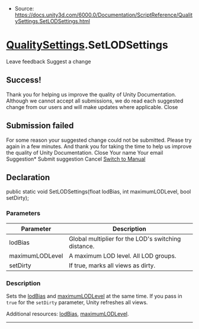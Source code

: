 * Source: https://docs.unity3d.com/6000.0/Documentation/ScriptReference/QualitySettings.SetLODSettings.html

#  [QualitySettings](https://docs.unity3d.com/6000.0/Documentation/ScriptReference/QualitySettings.html).SetLODSettings
Leave feedback
Suggest a change
## Success!
Thank you for helping us improve the quality of Unity Documentation. Although we cannot accept all submissions, we do read each suggested change from our users and will make updates where applicable.
Close
## Submission failed
For some reason your suggested change could not be submitted. Please <a>try again</a> in a few minutes. And thank you for taking the time to help us improve the quality of Unity Documentation.
Close
Your name Your email Suggestion* Submit suggestion
Cancel
[Switch to Manual](https://docs.unity3d.com/6000.0/Documentation/Manual/class-QualitySettings.html "Go to QualitySettings Component in the Manual")
## Declaration
public static void SetLODSettings(float lodBias, int maximumLODLevel, bool setDirty); 
### Parameters
Parameter | Description  
---|---  
lodBias | Global multiplier for the LOD's switching distance.  
maximumLODLevel | A maximum LOD level. All LOD groups.  
setDirty | If true, marks all views as dirty.  
### Description
Sets the [lodBias](https://docs.unity3d.com/6000.0/Documentation/ScriptReference/QualitySettings-lodBias.html) and [maximumLODLevel](https://docs.unity3d.com/6000.0/Documentation/ScriptReference/QualitySettings-maximumLODLevel.html) at the same time.
If you pass in `true` for the `setDirty` parameter, Unity refreshes all views.  
  
Additional resources: [lodBias](https://docs.unity3d.com/6000.0/Documentation/ScriptReference/QualitySettings-lodBias.html), [maximumLODLevel](https://docs.unity3d.com/6000.0/Documentation/ScriptReference/QualitySettings-maximumLODLevel.html).
* * *

